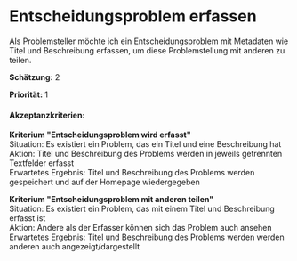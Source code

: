 # Entscheidungsproblem erfassen

Als Problemsteller möchte ich ein Entscheidungsproblem mit Metadaten wie Titel und Beschreibung erfassen, um diese Problemstellung mit
anderen zu teilen.

**Schätzung:** 2

**Priorität:** 1

#### Akzeptanzkriterien:
**Kriterium "Entscheidungsproblem wird erfasst"**<br>
Situation: Es existiert ein Problem, das ein Titel und eine Beschreibung hat<br>
Aktion: Titel und Beschreibung des Problems werden in jeweils getrennten Textfelder erfasst<br>
Erwartetes Ergebnis: Titel und Beschreibung des Problems werden gespeichert und auf der Homepage wiedergegeben

**Kriterium  "Entscheidungsproblem mit anderen teilen"**<br>
Situation: Es existiert ein Problem, das mit einem Titel und Beschreibung erfasst ist<br>
Aktion: Andere als der Erfasser können sich das Problem auch ansehen<br>
Erwartetes Ergebnis: Titel und Beschreibung des Problems werden werden anderen auch angezeigt/dargestellt<br>
